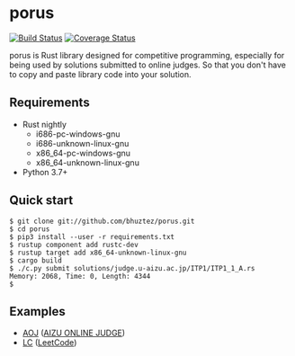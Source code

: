 # porus

[![Build Status](https://travis-ci.org/sherry255/porus.svg?branch=master)](https://travis-ci.org/bhuztez/porus)
[![Coverage Status](https://coveralls.io/repos/github/sherry255/porus/badge.svg?branch=master)](https://coveralls.io/github/bhuztez/porus?branch=master)

porus is Rust library designed for competitive programming, especially
for being used by solutions submitted to online judges. So that you
don't have to copy and paste library code into your solution.


## Requirements

* Rust nightly
  * i686-pc-windows-gnu
  * i686-unknown-linux-gnu
  * x86_64-pc-windows-gnu
  * x86_64-unknown-linux-gnu
* Python 3.7+


## Quick start

```console
$ git clone git://github.com/bhuztez/porus.git
$ cd porus
$ pip3 install --user -r requirements.txt
$ rustup component add rustc-dev
$ rustup target add x86_64-unknown-linux-gnu
$ cargo build
$ ./c.py submit solutions/judge.u-aizu.ac.jp/ITP1/ITP1_1_A.rs
Memory: 2068, Time: 0, Length: 4344
$
```

## Examples

* [AOJ](AOJ.md) ([AIZU ONLINE JUDGE](http://judge.u-aizu.ac.jp/onlinejudge/))
* [LC](LC.md) ([LeetCode](https://leetcode.com/))
